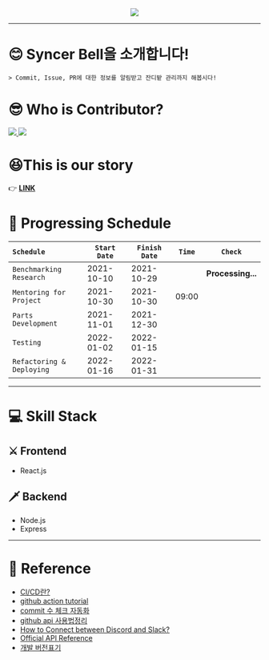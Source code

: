 <div align="center">
    <img src="https://github.com/DevvIll/Syncer-Bell/blob/main/setting/image/Syncer%20Bell%20Title%20Bar.png"/>
</div>

___  

# **😊 Syncer Bell을 소개합니다!**
    > Commit, Issue, PR에 대한 정보를 알림받고 잔디밭 관리까지 해봅시다!


# **😎 Who is Contributor?**
<a href="https://github.com/HS98094" align="center">
      <img src=https://img.shields.io/badge/Team.DeVlll-HS98094-002d75?style=flat-square&labelColor=DA1F26 />
</a>
<a href="https://github.com/JH9892" align="center">
      <img src=https://img.shields.io/badge/Team.DeVlll-JH9892-c297e8?style=flat-square&labelColor=DA1F26 />
</a>

# **😆This is our story**
👉 **[LINK](https://hunspace.notion.site/Syncer-Bell-7d2f728766f74448a5fa57f6a8bf72cb)**  

# **🤗 Progressing Schedule**
|`Schedule`|`Start Date`|`Finish Date`|`Time`|`Check`|
|:---------|------------|-------------|:------:|:-----:|
|`Benchmarking Research` | 2021-10-10 | 2021-10-29 | |**Processing...**|
|`Mentoring for Project` | 2021-10-30 | 2021-10-30 | 09:00 | |
|`Parts Development` | 2021-11-01 | 2021-12-30 | | |
|`Testing` | 2022-01-02 | 2022-01-15 | | |
|`Refactoring & Deploying` | 2022-01-16 | 2022-01-31 | | |

---  

# **💻 Skill Stack**
## ⚔️ Frontend  
 - React.js  

## 🗡️ Backend  
 - Node.js
 - Express

---  

# 📑 Reference
- [CI/CD란?](https://www.redhat.com/ko/topics/devops/what-is-ci-cd)
- [github action tutorial](https://zzsza.github.io/development/2020/06/06/github-action/)
- [commit 수 체크 자동화](https://github.com/pro00er/commit-checker)
- [github api 사용법정리](https://eunjin3786.tistory.com/194)
- [How to Connect between Discord and Slack?](https://discordbot.tistory.com/37) 
- [Official API Reference](https://docs.github.com/en/rest/reference/users)
- [개발 버전표기](https://okayoon.tistory.com/entry/%EA%B0%9C%EB%B0%9C-%EB%B2%84%EC%A0%84%ED%91%9C%EA%B8%B0-%EB%8C%80%EB%9E%B5%EC%A0%81%EC%9C%BC%EB%A1%9C-%EC%9D%B4%ED%95%B4%ED%95%98%EA%B8%B0)
